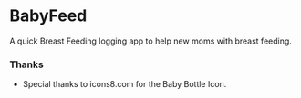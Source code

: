 # BabyFeed

A quick Breast Feeding logging app to help new moms with breast feeding.

### Thanks
- Special thanks to icons8.com for the Baby Bottle Icon. 